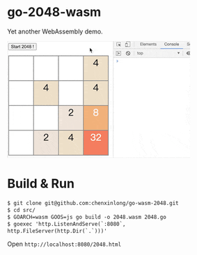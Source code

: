# go-2048-wasm 

Yet another WebAssembly demo.
 
![](2048.gif)
# Build & Run 

```
$ git clone git@github.com:chenxinlong/go-wasm-2048.git
$ cd src/
$ GOARCH=wasm GOOS=js go build -o 2048.wasm 2048.go 
$ goexec 'http.ListenAndServe(`:8080`, http.FileServer(http.Dir(`.`)))'
```

Open `http://localhost:8080/2048.html` 